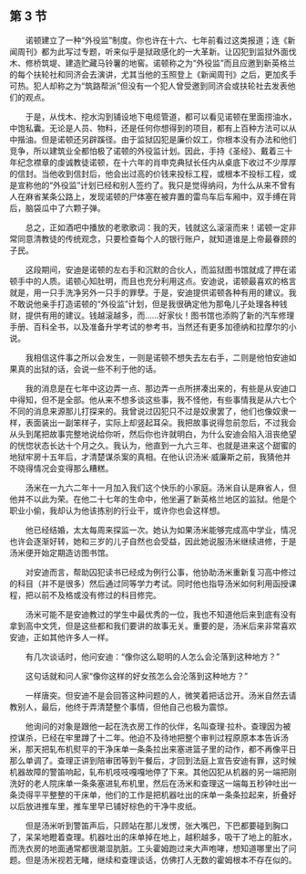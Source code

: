 ## 第 3 节

&emsp;&emsp;诺顿建立了一种“外役监”制度。你也许在十六、七年前看过这类报道；连《新闻周刊》都为此写过专题，听来似乎是狱政感化的一大革新。让囚犯到监狱外面伐木、修桥筑堤、建造贮藏马铃薯的地窖。诺顿称之为“外役监”而且应邀到新英格兰的每个扶轮社和同济会去演讲，尤其当他的玉照登上《新闻周刊》之后，更加炙手可热。犯人却称之为“筑路帮派”但没有一个犯人曾受邀到同济会或扶轮社去发表他们的观点。

&emsp;&emsp;于是，从伐木、挖水沟到铺设地下电缆管道，都可以看见诺顿在里面捞油水，中饱私囊。无论是人员、物料，还是任何你想得到的项目，都有上百种方法可以从中揩油。但是诺顿还另辟蹊径。由于监狱囚犯是廉价奴工，你根本没有办法和他们竞争，所以建筑业全都怕极了诺顿的外役监计划。因此，手持《圣经》、戴着三十年纪念襟章的虔诚教徒诺顿，在十六年的肖申克典狱长任内从桌底下收过不少厚厚的信封。当他收到信封后，他会出过高的价钱来投标工程，或根本不投标工程，或是宣称他的“外役监”计划已经和别人签约了。我只是觉得纳闷，为什么从来不曾有人在麻省某条公路上，发现诺顿的尸体塞在被弃置的雷鸟车后车厢中，双手缚在背后，脑袋瓜中了六颗子弹。

&emsp;&emsp;总之，正如酒吧中播放的老歌歌词：我的天，钱就这么滚滚而来！诺顿一定非常同意清教徒的传统观念，只要检查每个人的银行账户，就知道谁是上帝最眷顾的子民。

&emsp;&emsp;这段期间，安迪是诺顿的左右手和沉默的合伙人，而监狱图书馆就成了押在诺顿手中的人质。诺顿心知肚明，而且也充分利用这点。安迪说，诺顿最喜欢的格言就是，用一只手洗净另外一只手的罪孽。于是，安迪提供诺顿各种有用的建议。我不敢说他亲手打造诺顿的“外役监”计划，但是我很确定他为那龟儿子处理各种钱财，提供有用的建议。钱越滚越多，而……好家伙！图书馆也添购了新的汽车修理手册、百科全书，以及准备升学考试的参考书，当然还有更多加德纳和拉摩尔的小说。

&emsp;&emsp;我相信这件事之所以会发生，一则是诺顿不想失去左右手，二则是他怕安迪如果真的出狱的话，会说一些不利于他的话。

&emsp;&emsp;我的消息是在七年中这边弄一点、那边弄一点所拼凑出来的，有些是从安迪口中得知，但不是全部。他从来不想多谈这些事，我不怪他，有些事情我是从六七个不同的消息来源那儿打探来的。我曾说过囚犯只不过是奴隶罢了，他们也像奴隶一样，表面装出一副笨样子，实际上却竖起耳朵。我把故事说得忽前忽后，不过我会从头到尾把故事完整地说给你听，然后你也许就明白，为什么安迪会陷入沮丧绝望的恍惚状态长达十个月之久。我认为，他直到一九六三年、也就是进来这个甜蜜的地狱牢房十五年后，才清楚谋杀案的真相。在他认识汤米·威廉斯之前，我猜他并不晓得情况会变得那么糟糕。

&emsp;&emsp;汤米在一九六二年十一月加入我们这个快乐的小家庭。汤米自认是麻省人，但他并不以此为荣。在他二十七年的生命中，他坐遍了新英格兰地区的监狱。他是个职业小偷，我却认为他该拣别的行业干，或许你也会这样想。

&emsp;&emsp;他已经结婚，太太每周来探监一次。她认为如果汤米能够完成高中学业，情况也许会逐渐好转，她和三岁的儿子自然也会受益，因此她说服汤米继续进修，于是汤米便开始定期造访图书馆。

&emsp;&emsp;对安迪而言，帮助囚犯读书已经成为例行公事，他协助汤米重新复习高中修过的科目（并不是很多）然后通过同等学力考试。同时他也指导汤米如何利用函授课程，把以前不及格或没有修过的科目修完。

&emsp;&emsp;汤米可能不是安迪教过的学生中最优秀的一位，我也不知道他后来到底有没有拿到高中文凭，但是这些都和我们要讲的故事无关。重要的是，汤米后来非常喜欢安迪，正如其他许多人一样。

&emsp;&emsp;有几次谈话时，他问安迪：“像你这么聪明的人怎么会沦落到这种地方？”

&emsp;&emsp;这句话就和问人家“像你这样的好女孩怎么会沦落到这种地方？”

&emsp;&emsp;一样唐突。但安迪不是会回答这种问题的人，微笑着把话岔开。汤米自然去请教别人，最后，他终于弄清楚整个事情，但他自己也极为震惊。

&emsp;&emsp;他询问的对象是跟他一起在洗衣房工作的伙伴，名叫查理·拉朴。查理因为被控谋杀，已经在牢里蹲了十二年。他迫不及待地把整个审判过程原原本本告诉汤米，那天把轧布机熨平的干净床单一条条拉出来塞进篮子里的动作，都不再像平日那么单调了。查理正讲到陪审团等到午餐后，才回到法庭上宣告安迪有罪，这时候机器故障的警笛响起，轧布机吱吱嘎嘎地停了下来。其他囚犯从机器的另一端把刚洗好的老人院床单一条条塞进轧布机里，然后在汤米和查理这一端每五秒钟吐出一条烫得平平整整的干床单，他们的工作是把机器吐出的床单一条条拉起来，折叠好以后放进推车里，推车里早已铺好棕色的干净牛皮纸。

&emsp;&emsp;但是汤米听到警笛声后，只顾站在那儿发愣，张大嘴巴，下巴都要碰到胸口了，呆呆地瞪着查理。机器吐出的床单掉在地上，越积越多，吸干了地上的脏水，而洗衣房的地面通常都很潮湿肮脏。工头霍姆跑过来大声咆哮，想知道哪里出了问题。但是汤米视若无睹，继续和查理谈话，仿佛打人无数的霍姆根本不存在似的。